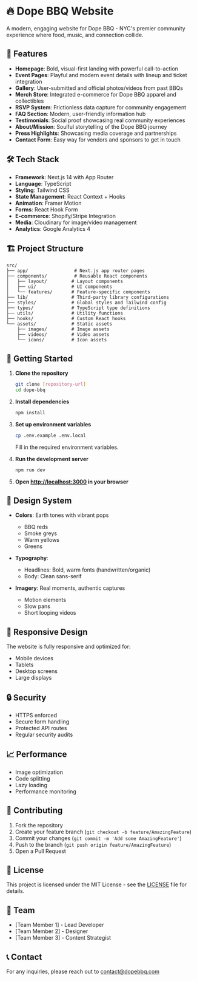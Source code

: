 # 🔥 Dope BBQ Website

A modern, engaging website for Dope BBQ - NYC's premier community experience where food, music, and connection collide.

## 🚀 Features

- **Homepage**: Bold, visual-first landing with powerful call-to-action
- **Event Pages**: Playful and modern event details with lineup and ticket integration
- **Gallery**: User-submitted and official photos/videos from past BBQs
- **Merch Store**: Integrated e-commerce for Dope BBQ apparel and collectibles
- **RSVP System**: Frictionless data capture for community engagement
- **FAQ Section**: Modern, user-friendly information hub
- **Testimonials**: Social proof showcasing real community experiences
- **About/Mission**: Soulful storytelling of the Dope BBQ journey
- **Press Highlights**: Showcasing media coverage and partnerships
- **Contact Form**: Easy way for vendors and sponsors to get in touch

## 🛠 Tech Stack

- **Framework**: Next.js 14 with App Router
- **Language**: TypeScript
- **Styling**: Tailwind CSS
- **State Management**: React Context + Hooks
- **Animation**: Framer Motion
- **Forms**: React Hook Form
- **E-commerce**: Shopify/Stripe Integration
- **Media**: Cloudinary for image/video management
- **Analytics**: Google Analytics 4

## 🏗 Project Structure

```
src/
├── app/                 # Next.js app router pages
├── components/          # Reusable React components
│   ├── layout/         # Layout components
│   ├── ui/             # UI components
│   └── features/       # Feature-specific components
├── lib/                # Third-party library configurations
├── styles/             # Global styles and Tailwind config
├── types/              # TypeScript type definitions
├── utils/              # Utility functions
├── hooks/              # Custom React hooks
└── assets/             # Static assets
    ├── images/         # Image assets
    ├── videos/         # Video assets
    └── icons/          # Icon assets
```

## 🚦 Getting Started

1. **Clone the repository**
   ```bash
   git clone [repository-url]
   cd dope-bbq
   ```

2. **Install dependencies**
   ```bash
   npm install
   ```

3. **Set up environment variables**
   ```bash
   cp .env.example .env.local
   ```
   Fill in the required environment variables.

4. **Run the development server**
   ```bash
   npm run dev
   ```

5. **Open [http://localhost:3000](http://localhost:3000) in your browser**

## 🎨 Design System

- **Colors**: Earth tones with vibrant pops
  - BBQ reds
  - Smoke greys
  - Warm yellows
  - Greens

- **Typography**:
  - Headlines: Bold, warm fonts (handwritten/organic)
  - Body: Clean sans-serif

- **Imagery**: Real moments, authentic captures
  - Motion elements
  - Slow pans
  - Short looping videos

## 📱 Responsive Design

The website is fully responsive and optimized for:
- Mobile devices
- Tablets
- Desktop screens
- Large displays

## 🔒 Security

- HTTPS enforced
- Secure form handling
- Protected API routes
- Regular security audits

## 📈 Performance

- Image optimization
- Code splitting
- Lazy loading
- Performance monitoring

## 🤝 Contributing

1. Fork the repository
2. Create your feature branch (`git checkout -b feature/AmazingFeature`)
3. Commit your changes (`git commit -m 'Add some AmazingFeature'`)
4. Push to the branch (`git push origin feature/AmazingFeature`)
5. Open a Pull Request

## 📄 License

This project is licensed under the MIT License - see the [LICENSE](LICENSE) file for details.

## 👥 Team

- [Team Member 1] - Lead Developer
- [Team Member 2] - Designer
- [Team Member 3] - Content Strategist

## 📞 Contact

For any inquiries, please reach out to [contact@dopebbq.com](mailto:contact@dopebbq.com) 